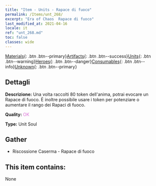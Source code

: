 ```yaml
---
title: "Item - Units - Rapace di fuoco"
permalink: /Items/unt_268/
excerpt: "Era of Chaos  Rapace di fuoco"
last_modified_at: 2021-04-16
locale: it
ref: "unt_268.md"
toc: false
classes: wide
---
```

 [Materials](/it/Items/){: .btn .btn--primary}[Artifacts](/it/Items/Artifacts/){: .btn .btn--success}[Units](/it/Items/Units/){: .btn .btn--warning}[Heroes](/it/Items/Heroes/){: .btn .btn--danger}[Consumables](/it/Items/Consumables/){: .btn .btn--info}[Unknown](/it/Items/Unknown/){: .btn .btn--primary}

## Dettagli
 **Descrizione:** Una volta raccolti 80 token dell'anima, potrai evocare un Rapace di fuoco. È inoltre possibile usare i token per potenziare o aumentare il rango dei Rapaci di fuoco.

 **Quality:** <span style="color: #DA70D6">OK</span>

 **Type:** Unit Soul

## Gather

*    Riscossione Caserma - Rapace di fuoco 

## This item contains:

  None

